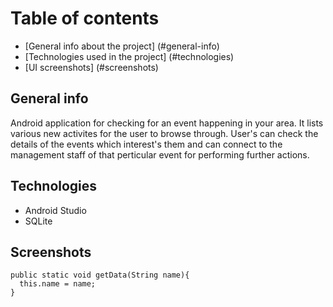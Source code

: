 # Table of contents

- [General info about the project] (#general-info)
- [Technologies used in the project] (#technologies)
- [UI screenshots] (#screenshots)

## General info
Android application for checking for an event happening in your area. It lists various new activites for the user to browse through. User's can check the details of the events which interest's them and can connect to the management staff of that perticular event for performing further actions.

## Technologies
- Android Studio
- SQLite

## Screenshots

```
public static void getData(String name){
  this.name = name;
}
```
